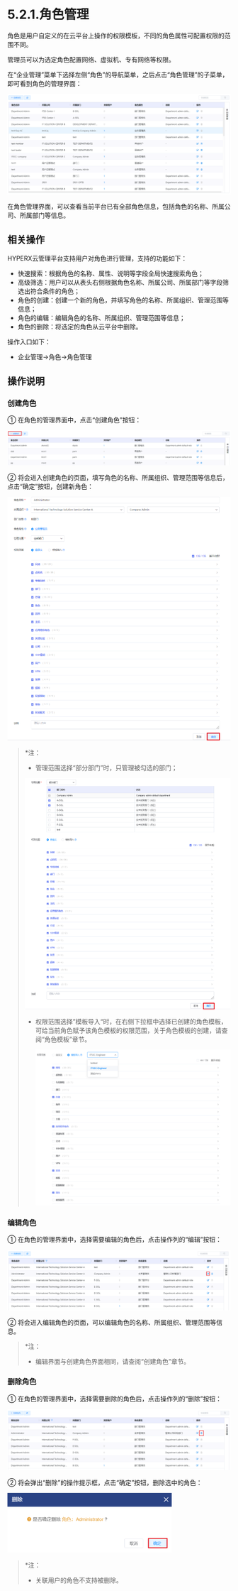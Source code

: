 # 5.2.1.角色管理

角色是用户自定义的在云平台上操作的权限模板，不同的角色属性可配置权限的范围不同。

管理员可以为选定角色配置网络、虚拟机、专有网络等权限。

在“企业管理”菜单下选择左侧“角色”的导航菜单，之后点击“角色管理”的子菜单，即可看到角色的管理界面：

![image-20210126125108026](role_management.assets/image-20210126125108026.png)

在角色管理界面，可以查看当前平台已有全部角色信息，包括角色的名称、所属公司、所属部门等信息。

## 相关操作

HYPERX云管理平台支持用户对角色进行管理，支持的功能如下：

- 快速搜索：根据角色的名称、属性、说明等字段全局快速搜索角色；
- 高级筛选：用户可以从表头右侧根据角色名称、所属公司、所属部门等字段筛选出符合条件的角色；
- 角色的创建：创建一个新的角色，并填写角色的名称、所属组织、管理范围等信息；
- 角色的编辑：编辑角色的名称、所属组织、管理范围等信息；
- 角色的删除：将选定的角色从云平台中删除。


操作入口如下：

- 企业管理→角色→角色管理


## 操作说明

### 创建角色

① 在角色的管理界面中，点击“创建角色”按钮：

![image-20201222113721636](role_management.assets/image-20201222113721636.png)

② 将会进入创建角色的页面，填写角色的名称、所属组织、管理范围等信息后，点击“确定”按钮，创建新角色：

![image-20201222173313642](role_management.assets/image-20201222173313642.png)

> *注：
>
> - 管理范围选择“部分部门”时，只管理被勾选的部门；
>
> ![image-20201222114710870](role_management.assets/image-20201222114710870.png)
>
> - 权限范围选择”模板导入“时，在右侧下拉框中选择已创建的角色模板，可给当前角色赋予该角色模板的权限范围，关于角色模板的创建，请查阅“角色模板”章节。
>
>   ![image-20201222114833082](role_management.assets/image-20201222114833082.png)

### 编辑角色

① 在角色的管理界面中，选择需要编辑的角色后，点击操作列的“编辑”按钮：

![image-20201222115345884](role_management.assets/image-20201222115345884.png)

② 将会进入编辑角色的页面，可以编辑角色的名称、所属组织、管理范围等信息。

> *注：
>
> - 编辑界面与创建角色界面相同，请查阅“创建角色”章节。


### 删除角色

① 在角色的管理界面中，选择需要删除的角色后，点击操作列的“删除”按钮：

![image-20201222115515464](role_management.assets/image-20201222115515464.png)

② 将会弹出“删除”的操作提示框，点击“确定”按钮，删除选中的角色：

<img src="role_management.assets/image-20210126144329563.png" alt="image-20210126144329563" style="zoom:50%;" />

> *注：
>
> - 关联用户的角色不支持被删除。